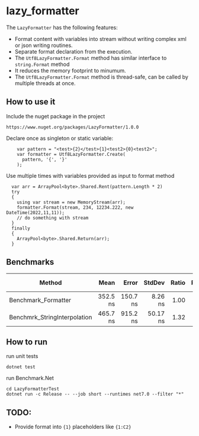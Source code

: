 # lazy_formatter

The `LazyFormatter` has the following features:

* Format content with variables into stream without writing complex xml or json writing routines.
* Separate format declaration from the execution.
* The `Utf8LazyFormatter.Format` method has similar interface to `string.Format` method
* It reduces the memory footprint to minumum.
* The `Utf8LazyFormatter.Format` method is thread-safe, can be called by multiple threads at once.

## How to use it

Include the nuget package in the project

`https://www.nuget.org/packages/LazyFormatter/1.0.0`

Declare once as singleton or static variable:

```
    var pattern = "<test>{2}</test>{1}<test2>{0}<test2>";
    var formatter = Utf8LazyFormatter.Create(
      pattern, '{', '}'
    );
```

Use multiple times with variables provided as input to format method

```
  var arr = ArrayPool<byte>.Shared.Rent(pattern.Length * 2)
  try
  {
    using var stream = new MemoryStream(arr);
    formatter.Format(stream, 234, 12234.222, new DateTime(2022,11,11));
    // do something with stream
  }
  finally
  {
    ArrayPool<byte>.Shared.Return(arr);
  }
```

## Benchmarks

| Method                       |     Mean |    Error |   StdDev | Ratio | RatioSD |   Gen0 |   Gen1 | Allocated | Alloc Ratio |
|------------------------------|---------:|---------:|---------:|------:|--------:|-------:|-------:|----------:|------------:|
| Benchmark_Formatter          | 352.5 ns | 150.7 ns |  8.26 ns |  1.00 |    0.00 | 0.0787 |      - |     496 B |        1.00 |
| Benchmrk_StringInterpolation | 465.7 ns | 915.2 ns | 50.17 ns |  1.32 |    0.12 | 0.6332 | 0.0086 |    3976 B |        8.02 |


## How to run

run unit tests

```
dotnet test
```

run Benchmark.Net

```
cd LazyFormatterTest
dotnet run -c Release -- --job short --runtimes net7.0 --filter "*"
```

## TODO:

* Provide format into `{1}` placeholders like `{1:C2}`
